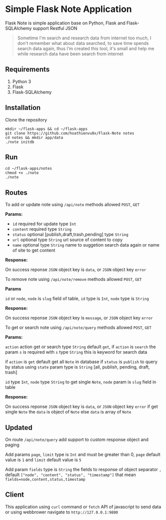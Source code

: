 # Simple Flask Note Application

Flask Note is simple application base on Python, Flask and Flask-SQLAlchemy
support Restful JSON

> Sometime I'm search and research data from internet too much, I don't
remember what about data searched, to save time spends search data again,
thus I'm created this tool, it's small and help me while research data 
have been search from internet

## Requirements

1. Python 3
2. Flask
3. Flask-SQLAlchemy

## Installation

Clone the repository

```
mkdir ~/flask-apps && cd ~/flask-apps
git clone https://github.com/hoathienvu8x/Flask-Note notes
cd notes && mkdir app/data
./note initdb
```

## Run

```
cd ~/flask-apps/notes
chmod +x ./note
./note
```

## Routes

To add or update note using `/api/note` methods allowed `POST`, `GET`

**Params:**

- `id` required for update type `Int`
- `content` required type `String`
- `status` optional [publish,draft,trash,pending] type `String`
- `url` optional type `String` url source of content to copy
- `name` optional type `String` name to suggetion search data again or
name of site to get content

**Response:**

On success reponse `JSON` object key is `data`, or `JSON` object key `error`

To remove note using `/api/note/remove` methods allowed `POST`, `GET`

**Params**

`id` or `node`, `node` is `slug` field of table, `id` type is `Int`, `node`
type is `String`

**Response:**

On success reponse `JSON` object key is `message`, or `JSON` object key `error`

To get or search note using `/api/note/query` methods allowed `POST`, `GET`

**Params:**

`action` action get or search type `String` default `get`, if `action` is
`search` the param `s` is required with `s` type `String` this is keyword
for search data

if `action` is `get` default get all `Note` in database if `status` is `publish`
to query by status using `state` param type is `String` [all, publish, pending, draft, trash]

`id` type `Int`, `node` type `String` to get single `Note`, `node` param
is `slug` field in table

**Response:**

On success reponse `JSON` object key is `data`, or `JSON` object key `error`
if get single `Note` the `data` is object of `Note` else `data` is
array of `Note`

## Updated

On route `/api/note/query` add support to custom response object and paging

Add params `page`, `limit` type is `Int` and must be greater than 0, `page`
default value is `1` and `limit` default value is `5`

Add param `fields` type is `String` the fields to response of object separator
`,` default `["node", "content", "status", "timestamp"]`
that mean `fields=node,content,status,timestamp`

## Client

This application using `curl` command or `fetch` API of javascript to send
data or using webbrower navigate to `http://127.0.0.1:9800`
